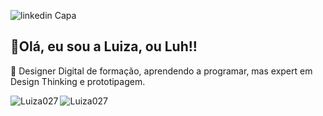 

![linkedin Capa](https://github.com/user-attachments/assets/56d58711-edad-45d0-9f26-5dcc8e8dfa36)
<h2>👋Olá, eu sou a Luiza, ou Luh!!</h2>

🌱 Designer Digital de formação, aprendendo a programar, mas expert em Design Thinking e prototipagem.

<div>
  <p>
    <img align="left" src="https://github-readme-stats.vercel.app/api?username=Luiza027&show_icons=true&locale=en" alt="Luiza027" />
  </p>
  <p>
     <img align="left" src="https://github-readme-stats.vercel.app/api/top-langs?username=Luiza027&show_icons=true&locale=en&layout=compact" alt="Luiza027" />
  </p><br />
</div>
<br><br><br><br><br><br><br><br>
<!--📫 My portfolio [Behance](https://www.behance.net/luizamoraes8)-->


<!---
Luiza027/Luiza027 is a ✨ special ✨ repository because its `README.md` (this file) appears on your GitHub profile.
You can click the Preview link to take a look at your changes.
--->

<!--## Languages and Tools:

<p align="left"> 
  
  <a href="https://dotnet.microsoft.com/" target="_blank" rel="noreferrer"> 
    <img src="icons/dotnet.svg" alt="Dot Net" width="40" height="40" /> 
  </a> 

  </a>
</p>
-->
